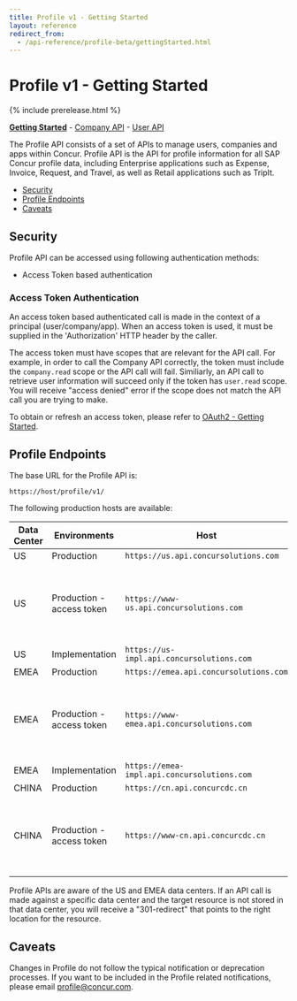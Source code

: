 ```yaml
---
title: Profile v1 - Getting Started
layout: reference
redirect_from:
  - /api-reference/profile-beta/gettingStarted.html
---
```

# Profile v1 - Getting Started

{% include prerelease.html %}

[**Getting Started**](./v1.getting-started.html)  -  [Company API](./v1.company.html)  -  [User API](./v1.user.html)

The Profile API consists of a set of APIs to manage users, companies and apps within Concur. Profile API is the API for profile information for all SAP Concur profile data, including Enterprise applications such as Expense, Invoice, Request, and Travel, as well as Retail applications such as TripIt.

* [Security](#security)
* [Profile Endpoints](#endpoint)
* [Caveats](#caveats)

## Security <a name="security"></a>

Profile API can be accessed using following authentication methods:

* Access Token based authentication

### Access Token Authentication

An access token based authenticated call is made in the context of a principal (user/company/app).  When an access token is used, it must be supplied in the 'Authorization' HTTP header by the caller.

The access token must have scopes that are relevant for the API call. For example, in order to call the Company API correctly, the token must include the `company.read` scope or the API call will fail. Similiarly, an API call to retrieve user information will succeed only if the token has `user.read` scope. You will receive "access denied" error if the scope does not match the API call you are trying to make.

To obtain or refresh an access token, please refer to [OAuth2 - Getting Started](/api-reference/authentication/getting-started.html).

## Profile Endpoints <a name="endpoint"></a>

The base URL for the Profile API is:

```
https://host/profile/v1/
```

The following production hosts are available:

Data Center|Environments|Host|Description
---|---|---|---
US|Production|`https://us.api.concursolutions.com`|-
US|Production - access token|`https://www-us.api.concursolutions.com`|This is for clients that cannot handle the server request for x.509 cert.
US|Implementation|`https://us-impl.api.concursolutions.com`|-
EMEA|Production|`https://emea.api.concursolutions.com`|-
EMEA|Production - access token|`https://www-emea.api.concursolutions.com`|This is for clients that cannot handle the server request for x.509 cert.
EMEA|Implementation|`https://emea-impl.api.concursolutions.com`|-
CHINA|Production|`https://cn.api.concurcdc.cn`|-
CHINA|Production - access token|`https://www-cn.api.concurcdc.cn`| This is for clients that cannot handle the server request for x.509 cert.

Profile APIs are aware of the US and EMEA data centers. If an API call is made against a specific data center and the target resource is not stored in that data center, you will receive a "301-redirect" that points to the right location for the resource.

## Caveats <a name="caveats"></a>

Changes in Profile do not follow the typical notification or deprecation processes. If you want to be included in the Profile related notifications, please email [profile@concur.com](mailto:profile@concur.com).

